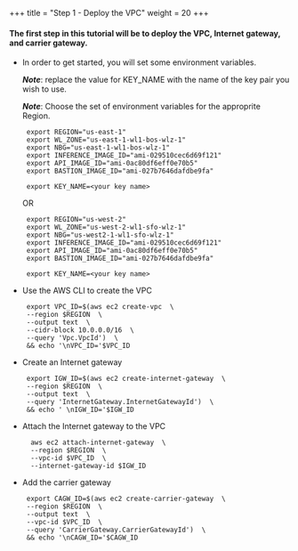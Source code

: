 +++
title = "Step 1 - Deploy the VPC"
weight = 20
+++

#### The first step in this tutorial will be to deploy the VPC, Internet gateway, and carrier gateway.



*  In order to get started, you will set some environment variables.
    
    ***Note***: replace the value for KEY_NAME with the name of the key pair
    you wish to use. 
    
    ***Note***: Choose the set of environment variables for the approprite Region.

        export REGION="us-east-1"
        export WL_ZONE="us-east-1-wl1-bos-wlz-1"
        export NBG="us-east-1-wl1-bos-wlz-1"
        export INFERENCE_IMAGE_ID="ami-029510cec6d69f121"
        export API_IMAGE_ID="ami-0ac80df6eff0e70b5"
        export BASTION_IMAGE_ID="ami-027b7646dafdbe9fa"

        export KEY_NAME=<your key name>

    OR

        export REGION="us-west-2"
        export WL_ZONE="us-west-2-wl1-sfo-wlz-1"
        export NBG="us-west2-1-wl1-sfo-wlz-1"
        export INFERENCE_IMAGE_ID="ami-029510cec6d69f121"
        export API_IMAGE_ID="ami-0ac80df6eff0e70b5"
        export BASTION_IMAGE_ID="ami-027b7646dafdbe9fa"

        export KEY_NAME=<your key name>   

*  Use the AWS CLI to create the VPC

        export VPC_ID=$(aws ec2 create-vpc  \
        --region $REGION  \
        --output text  \
        --cidr-block 10.0.0.0/16  \
        --query 'Vpc.VpcId')  \
        && echo '\nVPC_ID='$VPC_ID

*  Create an Internet gateway 

        export IGW_ID=$(aws ec2 create-internet-gateway  \
        --region $REGION  \
        --output text  \
        --query 'InternetGateway.InternetGatewayId')  \
        && echo ' \nIGW_ID='$IGW_ID

* Attach the Internet gateway to the VPC

        aws ec2 attach-internet-gateway  \
        --region $REGION  \
        --vpc-id $VPC_ID  \
        --internet-gateway-id $IGW_ID

*  Add the carrier gateway

        export CAGW_ID=$(aws ec2 create-carrier-gateway  \
        --region $REGION  \
        --output text  \
        --vpc-id $VPC_ID  \
        --query 'CarrierGateway.CarrierGatewayId')  \
        && echo '\nCAGW_ID='$CAGW_ID